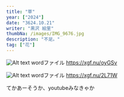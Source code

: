 ```yaml
---
title: "草"
year: ["2024"]
date: "3624.10.21"
writer: "黒沢 絵里"
thumbNa: /images/IMG_9676.jpg
description: "不足。"
tag: ["花"]
---
```




![Alt text](/images/履歴書0001.jpg)
wordファイル <https://xgf.nu/oyGSv>



![Alt text](/images/障害特性について20001.jpg)
wordファイル <https://xgf.nu/2L71W>



てかあーそうか、youtubeみなきゃか


